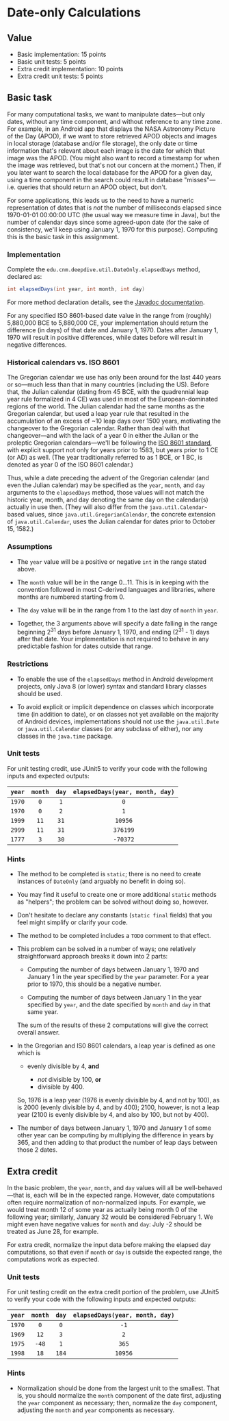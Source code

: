 # Date-only Calculations

## Value

* Basic implementation: 15 points
* Basic unit tests: 5 points
* Extra credit implementation: 10 points
* Extra credit unit tests: 5 points

## Basic task

For many computational tasks, we want to manipulate dates&mdash;but only dates, without any time component, and without reference to any time zone. For example, in an Android app that displays the NASA Astronomy Picture of the Day (APOD), if we want to store retrieved APOD objects and images in local storage (database and/or file storage), the only date or time information that's relevant about each image is the date for which that image was the APOD. (You might also want to record a timestamp for when the image was retrieved, but that's not our concern at the moment.) Then, if you later want to search the local database for the APOD for a given day, using a time component in the search could result in database "misses"&mdash;i.e. queries that should return an APOD object, but don't.

For some applications, this leads us to the need to have a numeric representation of dates that is _not_ the number of milliseconds elapsed since 1970-01-01 00:00:00 UTC (the usual way we measure time in Java), but the number of calendar days since some agreed-upon date (for the sake of consistency, we'll keep using January 1, 1970 for this purpose). Computing this is the basic task in this assignment.

### Implementation 

Complete the `edu.cnm.deepdive.util.DateOnly.elapsedDays` method, declared as:

```java
int elapsedDays(int year, int month, int day)
```

For more method declaration details, see the [Javadoc documentation](docs/api/edu/cnm/deepdive/util/DateOnly.html#elapsedDays-int-int-int-).

For any specified ISO 8601-based date value in the range from (roughly) 5,880,000 BCE to 5,880,000 CE, your implementation should return the difference (in days) of that date and January 1, 1970. Dates after January 1, 1970 will result in positive differences, while dates before will result in negative differences.

### Historical calendars vs. ISO 8601

The Gregorian calendar we use has only been around for the last 440 years or so&mdash;much less than that in many countries (including the US). Before that, the Julian calendar (dating from 45 BCE, with the quadrennial leap year rule formalized in 4 CE) was used in most of the European-dominated regions of the world. The Julian calendar had the same months as the Gregorian calendar, but used a leap year rule that resulted in the accumulation of an excess of ~10 leap days over 1500 years, motivating the changeover to the Gregorian calendar. Rather than deal with that changeover&mdash;and with the lack of a year 0 in either the Julian or the proleptic Gregorian calendars&mdash;we'll be following the [ISO 8601 standard](https://en.wikipedia.org/wiki/ISO_8601#Years), with explicit support not only for years prior to 1583, but years prior to 1 CE (or AD) as well. (The year traditionally referred to as 1 BCE, or 1 BC, is denoted as year 0 of the ISO 8601 calendar.)

Thus, while a date preceding the advent of the Gregorian calendar (and even the Julian calendar) may be specified as the `year`, `month`, and `day` arguments to the `elapsedDays` method, those values will not match the historic year, month, and day denoting the same day on the calendar(s) actually in use then. (They will also differ from the `java.util.Calendar`-based values, since `java.util.GregorianCalendar`, the concrete extension of `java.util.Calendar`, uses the Julian calendar for dates prior to October 15, 1582.)

### Assumptions

* The `year` value will be a positive or negative `int` in the range stated above. 

* The `month` value will be in the range 0&hellip;11. This is in keeping with the convention followed in most C-derived languages and libraries, where months are numbered starting from 0.

* The `day` value will be in the range from 1 to the last day of `month` in `year`.

* Together, the 3 arguments above will specify a date falling in the range beginning 2<sup>31</sup> days before January 1, 1970, and ending (2<sup>31</sup> - 1) days after that date. Your implementation is not required to behave in any predictable fashion for dates outside that range.

### Restrictions

* To enable the use of the `elapsedDays` method in Android development projects, only Java 8 (or lower) syntax and standard library classes should be used.

* To avoid explicit or implicit dependence on classes which incorporate time (in addition to date), or on classes not yet available on the majority of Android devices, implementations should not use the `java.util.Date` or `java.util.Calendar` classes (or any subclass of either), nor any classes in the `java.time` package.  

### Unit tests

For unit testing credit, use JUnit5 to verify your code with the following inputs and expected outputs:

| `year` | `month` | `day` | `elapsedDays(year, month, day)` |
|:------:|:-------:|:-----:|:-------------------------------:|
| `1970` | `0` | `1` | `0` |
| `1970` | `0` | `2` | `1` |
| `1999` | `11` | `31` | `10956` |
| `2999` | `11` | `31` | `376199` |
| `1777` | `3` | `30` | `-70372` |

### Hints

* The method to be completed is `static`; there is no need to create instances of `DateOnly` (and arguably no benefit in doing so).

* You may find it useful to create one or more additional `static` methods as "helpers"; the problem can be solved without doing so, however.

* Don't hesitate to declare any constants (`static final` fields) that you feel might simplify or clarify your code.

* The method to be completed includes a `TODO` comment to that effect.

* This problem can be solved in a number of ways; one relatively straightforward approach breaks it down into 2 parts:

    * Computing the number of days between January 1, 1970 and January 1 in the year specified by the `year` parameter. For a year prior to 1970, this should be a negative number.

    * Computing the number of days between January 1 in the year specified by `year`, and the date specified by `month` and `day` in that same year.
    
    The sum of the results of these 2 computations will give the correct overall answer.
    
* In the Gregorian and IS0 8601 calendars, a leap year is defined as one which is

    * evenly divisible by 4, **and**
    
        * _not_ divisible by 100, **or**
        * divisible by 400.
        
    So, 1976 is a leap year (1976 is evenly divisible by 4, and not by 100), as is 2000 (evenly divisible by 4, and by 400); 2100, however, is not a leap year (2100 is evenly disivible by 4, and also by 100, but not by 400).

* The number of days between January 1, 1970 and January 1 of some other year can be computing by multiplying the difference in years by 365, and then adding to that product the number of leap days between those 2 dates.


## Extra credit

In the basic problem, the `year`, `month`, and `day` values will all be well-behaved&mdash;that is, each will be in the expected range. However, date computations often require normalization of non-normalized inputs. For example, we would treat month 12 of some year as actually being month 0 of the following year; similarly, January 32 would be considered February 1. We might even have negative values for `month` and `day`: July -2 should be treated as June 28, for example.

For extra credit, normalize the input data before making the elapsed day computations, so that even if `month` or `day` is outside the expected range, the computations work as expected.

### Unit tests

For unit testing credit on the extra credit portion of the problem, use JUnit5 to verify your code with the following inputs and expected outputs:

| `year` | `month` | `day` | `elapsedDays(year, month, day)` |
|:------:|:-------:|:-----:|:-------------------------------:|
| `1970` | `0` | `0` | `-1` |
| `1969` | `12` | `3` | `2` |
| `1975` | `-48` | `1` | `365` |
| `1998` | `18` | `184` | `10956` |

### Hints

* Normalization should be done from the largest unit to the smallest. That is, you should normalize the `month` component of the date first, adjusting the `year` component as necessary; then, normalize the `day` component, adjusting the `month` and `year` components as necessary.